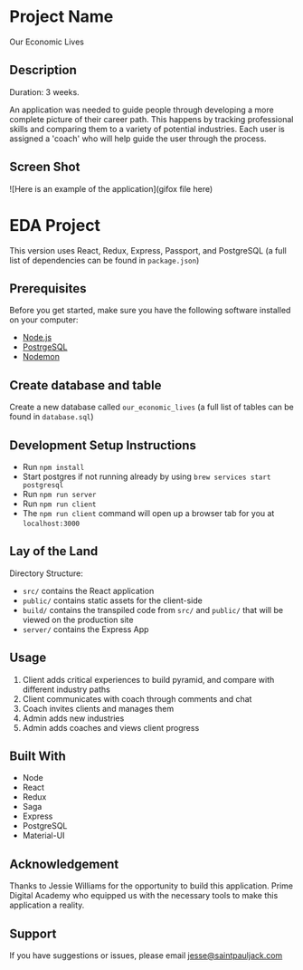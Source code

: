 # Project Name
Our Economic Lives

## Description
Duration: 3 weeks.

An application was needed to guide people through developing a more complete picture of their career path. This happens by tracking professional skills and comparing them to a variety of potential industries. Each user is assigned a 'coach' who will help guide the user through the process.

## Screen Shot
![Here is an example of the application](gifox file here)

# EDA Project
This version uses React, Redux, Express, Passport, and PostgreSQL (a full list of dependencies can be found in `package.json`)

## Prerequisites
Before you get started, make sure you have the following software installed on your computer:

- [Node.js](https://nodejs.org/en/)
- [PostrgeSQL](https://www.postgresql.org/)
- [Nodemon](https://nodemon.io/)

## Create database and table
Create a new database called `our_economic_lives` (a full list of tables can be found in `database.sql`)

## Development Setup Instructions
- Run `npm install`
- Start postgres if not running already by using `brew services start postgresql`
- Run `npm run server`
- Run `npm run client`
- The `npm run client` command will open up a browser tab for you at `localhost:3000`

## Lay of the Land
Directory Structure:
- `src/` contains the React application
- `public/` contains static assets for the client-side
- `build/` contains the transpiled code from `src/` and `public/` that will be viewed on the production site
- `server/` contains the Express App

## Usage
 1. Client adds critical experiences to build pyramid, and compare with different industry paths
 2. Client communicates with coach through comments and chat
 3. Coach invites clients and manages them
 4. Admin adds new industries
 4. Admin adds coaches and views client progress

 ## Built With
 - Node
 - React
 - Redux
 - Saga
 - Express
 - PostgreSQL
 - Material-UI

 ## Acknowledgement
Thanks to Jessie Williams for the opportunity to build this application. Prime Digital Academy who equipped us with the necessary tools to make this application a reality.

## Support
If you have suggestions or issues, please email jesse@saintpauljack.com
